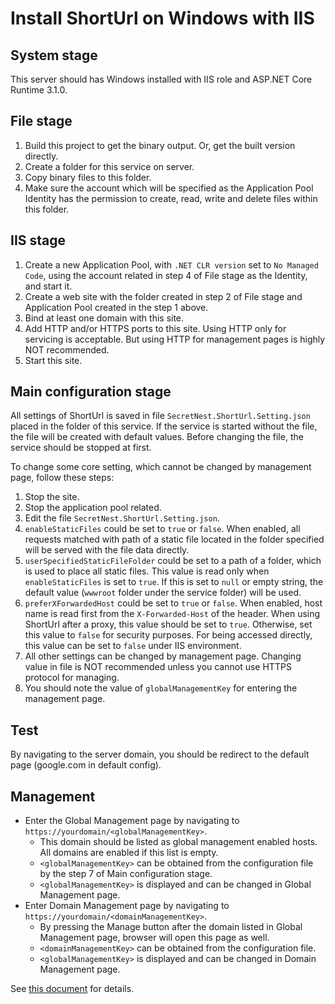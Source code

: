 # Install ShortUrl on Windows with IIS

## System stage
This server should has Windows installed with IIS role and ASP.NET Core Runtime 3.1.0.

## File stage
1. Build this project to get the binary output. Or, get the built version directly.
2. Create a folder for this service on server.
3. Copy binary files to this folder.
4. Make sure the account which will be specified as the Application Pool Identity has the permission to create, read, write and delete files within this folder.

## IIS stage
1. Create a new Application Pool, with ```.NET CLR version``` set to ```No Managed Code```, using the account related in step 4 of File stage as the Identity, and start it.
2. Create a web site with the folder created in step 2 of File stage and Application Pool created in the step 1 above.
3. Bind at least one domain with this site.
4. Add HTTP and/or HTTPS ports to this site. Using HTTP only for servicing is acceptable. But using HTTP for management pages is highly NOT recommended.
5. Start this site.

## Main configuration stage
All settings of ShortUrl is saved in file ```SecretNest.ShortUrl.Setting.json``` placed in the folder of this service. If the service is started without the file, the file will be created with default values. Before changing the file, the service should be stopped at first.

To change some core setting, which cannot be changed by management page, follow these steps:

1. Stop the site.
2. Stop the application pool related.
3. Edit the file ```SecretNest.ShortUrl.Setting.json```.
4. ```enableStaticFiles``` could be set to ```true``` or ```false```. When enabled, all requests matched with path of a static file located in the folder specified will be served with the file data directly.
5. ```userSpecifiedStaticFileFolder``` could be set to a path of a folder, which is used to place all static files. This value is read only when ```enableStaticFiles``` is set to ```true```. If this is set to ```null``` or empty string, the default value (```wwwroot``` folder under the service folder) will be used.
6. ```preferXForwardedHost``` could be set to ```true``` or ```false```. When enabled, host name is read first from the ```X-Forwarded-Host``` of the header. When using ShortUrl after a proxy, this value should be set to ```true```. Otherwise, set this value to ```false``` for security purposes. For being accessed directly, this value can be set to ```false``` under IIS environment.
7. All other settings can be changed by management page. Changing value in file is NOT recommended unless you cannot use HTTPS protocol for managing.
8. You should note the value of ```globalManagementKey``` for entering the management page.

## Test
By navigating to the server domain, you should be redirect to the default page (google.com in default config).

## Management
* Enter the Global Management page by navigating to ```https://yourdomain/<globalManagementKey>```. 
  - This domain should be listed as global management enabled hosts. All domains are enabled if this list is empty.
  - ```<globalManagementKey>``` can be obtained from the configuration file by the step 7 of Main configuration stage.
  - ```<globalManagementKey>``` is displayed and can be changed in Global Management page.
* Enter Domain Management page by navigating to ```https://yourdomain/<domainManagementKey>```.
  - By pressing the Manage button after the domain listed in Global Management page, browser will open this page as well.
  - ```<domainManagementKey>``` can be obtained from the configuration file.
  - ```<globalManagementKey>``` is displayed and can be changed in Domain Management page.

See [this document](../../management) for details.
